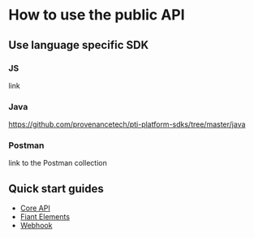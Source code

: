 # How to use the public API
## Use language specific SDK
### JS
link
### Java
https://github.com/provenancetech/pti-platform-sdks/tree/master/java
### Postman
link to the Postman collection

## Quick start guides
- [Core API](quickstart-api)
- [Fiant Elements](quickstart-elements)
- [Webhook](quickstart-receiving-webhooks)

